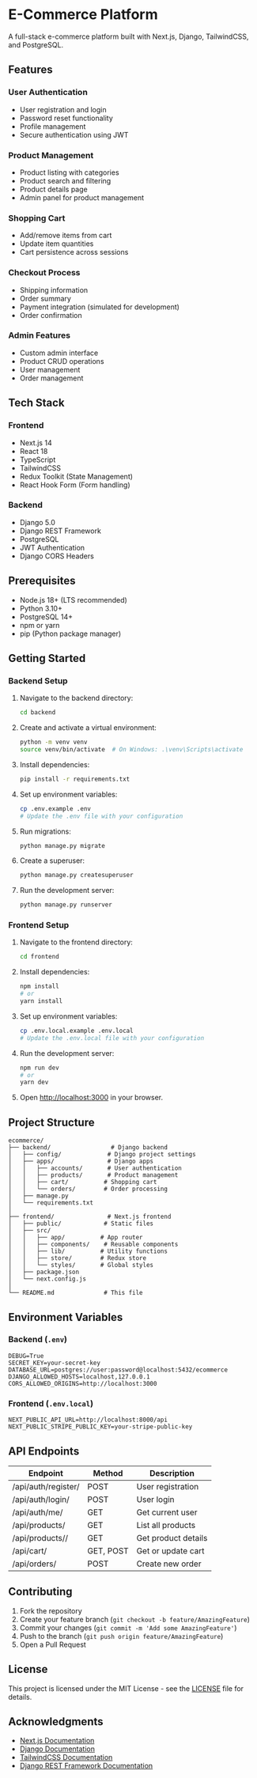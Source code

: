# E-Commerce Platform

A full-stack e-commerce platform built with Next.js, Django, TailwindCSS, and PostgreSQL.

## Features

### User Authentication
- User registration and login
- Password reset functionality
- Profile management
- Secure authentication using JWT

### Product Management
- Product listing with categories
- Product search and filtering
- Product details page
- Admin panel for product management

### Shopping Cart
- Add/remove items from cart
- Update item quantities
- Cart persistence across sessions

### Checkout Process
- Shipping information
- Order summary
- Payment integration (simulated for development)
- Order confirmation

### Admin Features
- Custom admin interface
- Product CRUD operations
- User management
- Order management

## Tech Stack

### Frontend
- Next.js 14
- React 18
- TypeScript
- TailwindCSS
- Redux Toolkit (State Management)
- React Hook Form (Form handling)

### Backend
- Django 5.0
- Django REST Framework
- PostgreSQL
- JWT Authentication
- Django CORS Headers

## Prerequisites

- Node.js 18+ (LTS recommended)
- Python 3.10+
- PostgreSQL 14+
- npm or yarn
- pip (Python package manager)

## Getting Started

### Backend Setup

1. Navigate to the backend directory:
   ```bash
   cd backend
   ```

2. Create and activate a virtual environment:
   ```bash
   python -m venv venv
   source venv/bin/activate  # On Windows: .\venv\Scripts\activate
   ```

3. Install dependencies:
   ```bash
   pip install -r requirements.txt
   ```

4. Set up environment variables:
   ```bash
   cp .env.example .env
   # Update the .env file with your configuration
   ```

5. Run migrations:
   ```bash
   python manage.py migrate
   ```

6. Create a superuser:
   ```bash
   python manage.py createsuperuser
   ```

7. Run the development server:
   ```bash
   python manage.py runserver
   ```

### Frontend Setup

1. Navigate to the frontend directory:
   ```bash
   cd frontend
   ```

2. Install dependencies:
   ```bash
   npm install
   # or
   yarn install
   ```

3. Set up environment variables:
   ```bash
   cp .env.local.example .env.local
   # Update the .env.local file with your configuration
   ```

4. Run the development server:
   ```bash
   npm run dev
   # or
   yarn dev
   ```

5. Open [http://localhost:3000](http://localhost:3000) in your browser.

## Project Structure

```
ecommerce/
├── backend/                 # Django backend
│   ├── config/             # Django project settings
│   ├── apps/               # Django apps
│   │   ├── accounts/       # User authentication
│   │   ├── products/       # Product management
│   │   ├── cart/          # Shopping cart
│   │   └── orders/        # Order processing
│   ├── manage.py
│   └── requirements.txt
│
├── frontend/               # Next.js frontend
│   ├── public/            # Static files
│   ├── src/
│   │   ├── app/          # App router
│   │   ├── components/    # Reusable components
│   │   ├── lib/          # Utility functions
│   │   ├── store/        # Redux store
│   │   └── styles/       # Global styles
│   ├── package.json
│   └── next.config.js
│
└── README.md              # This file
```

## Environment Variables

### Backend (`.env`)

```
DEBUG=True
SECRET_KEY=your-secret-key
DATABASE_URL=postgres://user:password@localhost:5432/ecommerce
DJANGO_ALLOWED_HOSTS=localhost,127.0.0.1
CORS_ALLOWED_ORIGINS=http://localhost:3000
```

### Frontend (`.env.local`)

```
NEXT_PUBLIC_API_URL=http://localhost:8000/api
NEXT_PUBLIC_STRIPE_PUBLIC_KEY=your-stripe-public-key
```

## API Endpoints

| Endpoint | Method | Description |
|----------|--------|-------------|
| /api/auth/register/ | POST | User registration |
| /api/auth/login/ | POST | User login |
| /api/auth/me/ | GET | Get current user |
| /api/products/ | GET | List all products |
| /api/products/<id>/ | GET | Get product details |
| /api/cart/ | GET, POST | Get or update cart |
| /api/orders/ | POST | Create new order |

## Contributing

1. Fork the repository
2. Create your feature branch (`git checkout -b feature/AmazingFeature`)
3. Commit your changes (`git commit -m 'Add some AmazingFeature'`)
4. Push to the branch (`git push origin feature/AmazingFeature`)
5. Open a Pull Request

## License

This project is licensed under the MIT License - see the [LICENSE](LICENSE) file for details.

## Acknowledgments

- [Next.js Documentation](https://nextjs.org/docs)
- [Django Documentation](https://docs.djangoproject.com/)
- [TailwindCSS Documentation](https://tailwindcss.com/docs)
- [Django REST Framework Documentation](https://www.django-rest-framework.org/)
